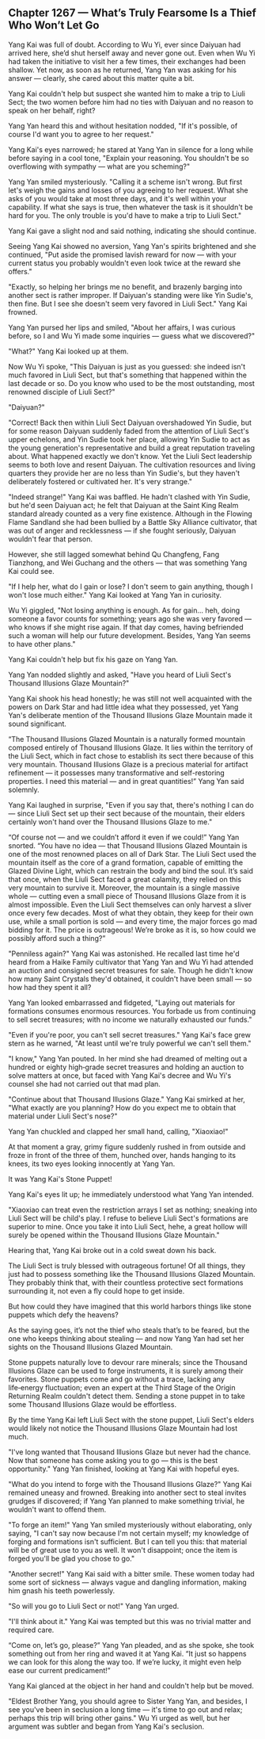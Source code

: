 ## Chapter 1267 — What’s Truly Fearsome Is a Thief Who Won’t Let Go

Yang Kai was full of doubt. According to Wu Yi, ever since Daiyuan had arrived here, she’d shut herself away and never gone out. Even when Wu Yi had taken the initiative to visit her a few times, their exchanges had been shallow. Yet now, as soon as he returned, Yang Yan was asking for his answer — clearly, she cared about this matter quite a bit.

Yang Kai couldn't help but suspect she wanted him to make a trip to Liuli Sect; the two women before him had no ties with Daiyuan and no reason to speak on her behalf, right?

Yang Yan heard this and without hesitation nodded, "If it's possible, of course I'd want you to agree to her request."

Yang Kai's eyes narrowed; he stared at Yang Yan in silence for a long while before saying in a cool tone, "Explain your reasoning. You shouldn't be so overflowing with sympathy — what are you scheming?"

Yang Yan smiled mysteriously. "Calling it a scheme isn't wrong. But first let's weigh the gains and losses of you agreeing to her request. What she asks of you would take at most three days, and it's well within your capability. If what she says is true, then whatever the task is it shouldn't be hard for you. The only trouble is you'd have to make a trip to Liuli Sect."

Yang Kai gave a slight nod and said nothing, indicating she should continue.

Seeing Yang Kai showed no aversion, Yang Yan's spirits brightened and she continued, "Put aside the promised lavish reward for now — with your current status you probably wouldn't even look twice at the reward she offers."

"Exactly, so helping her brings me no benefit, and brazenly barging into another sect is rather improper. If Daiyuan's standing were like Yin Sudie's, then fine. But I see she doesn't seem very favored in Liuli Sect." Yang Kai frowned.

Yang Yan pursed her lips and smiled, "About her affairs, I was curious before, so I and Wu Yi made some inquiries — guess what we discovered?"

"What?" Yang Kai looked up at them.

Now Wu Yi spoke, "This Daiyuan is just as you guessed: she indeed isn't much favored in Liuli Sect, but that's something that happened within the last decade or so. Do you know who used to be the most outstanding, most renowned disciple of Liuli Sect?"

"Daiyuan?"

"Correct! Back then within Liuli Sect Daiyuan overshadowed Yin Sudie, but for some reason Daiyuan suddenly faded from the attention of Liuli Sect's upper echelons, and Yin Sudie took her place, allowing Yin Sudie to act as the young generation's representative and build a great reputation traveling about. What happened exactly we don't know. Yet the Liuli Sect leadership seems to both love and resent Daiyuan. The cultivation resources and living quarters they provide her are no less than Yin Sudie's, but they haven't deliberately fostered or cultivated her. It's very strange."

"Indeed strange!" Yang Kai was baffled. He hadn't clashed with Yin Sudie, but he'd seen Daiyuan act; he felt that Daiyuan at the Saint King Realm standard already counted as a very fine existence. Although in the Flowing Flame Sandland she had been bullied by a Battle Sky Alliance cultivator, that was out of anger and recklessness — if she fought seriously, Daiyuan wouldn't fear that person.

However, she still lagged somewhat behind Qu Changfeng, Fang Tianzhong, and Wei Guchang and the others — that was something Yang Kai could see.

"If I help her, what do I gain or lose? I don't seem to gain anything, though I won't lose much either." Yang Kai looked at Yang Yan in curiosity.

Wu Yi giggled, "Not losing anything is enough. As for gain... heh, doing someone a favor counts for something; years ago she was very favored — who knows if she might rise again. If that day comes, having befriended such a woman will help our future development. Besides, Yang Yan seems to have other plans."

Yang Kai couldn't help but fix his gaze on Yang Yan.

Yang Yan nodded slightly and asked, "Have you heard of Liuli Sect's Thousand Illusions Glaze Mountain?"

Yang Kai shook his head honestly; he was still not well acquainted with the powers on Dark Star and had little idea what they possessed, yet Yang Yan's deliberate mention of the Thousand Illusions Glaze Mountain made it sound significant.

“The Thousand Illusions Glazed Mountain is a naturally formed mountain composed entirely of Thousand Illusions Glaze. It lies within the territory of the Liuli Sect, which in fact chose to establish its sect there because of this very mountain. Thousand Illusions Glaze is a precious material for artifact refinement — it possesses many transformative and self-restoring properties. I need this material — and in great quantities!” Yang Yan said solemnly.

Yang Kai laughed in surprise, "Even if you say that, there's nothing I can do — since Liuli Sect set up their sect because of the mountain, their elders certainly won't hand over the Thousand Illusions Glaze to me."

“Of course not — and we couldn’t afford it even if we could!” Yang Yan snorted. “You have no idea — that Thousand Illusions Glazed Mountain is one of the most renowned places on all of Dark Star. The Liuli Sect used the mountain itself as the core of a grand formation, capable of emitting the Glazed Divine Light, which can restrain the body and bind the soul. It’s said that once, when the Liuli Sect faced a great calamity, they relied on this very mountain to survive it. Moreover, the mountain is a single massive whole — cutting even a small piece of Thousand Illusions Glaze from it is almost impossible. Even the Liuli Sect themselves can only harvest a sliver once every few decades. Most of what they obtain, they keep for their own use, while a small portion is sold — and every time, the major forces go mad bidding for it. The price is outrageous! We’re broke as it is, so how could we possibly afford such a thing?”

"Penniless again?" Yang Kai was astonished. He recalled last time he'd heard from a Haike Family cultivator that Yang Yan and Wu Yi had attended an auction and consigned secret treasures for sale. Though he didn't know how many Saint Crystals they'd obtained, it couldn't have been small — so how had they spent it all?

Yang Yan looked embarrassed and fidgeted, "Laying out materials for formations consumes enormous resources. You forbade us from continuing to sell secret treasures; with no income we naturally exhausted our funds."

"Even if you're poor, you can't sell secret treasures." Yang Kai's face grew stern as he warned, "At least until we're truly powerful we can't sell them."

"I know," Yang Yan pouted. In her mind she had dreamed of melting out a hundred or eighty high‑grade secret treasures and holding an auction to solve matters at once, but faced with Yang Kai's decree and Wu Yi's counsel she had not carried out that mad plan.

"Continue about that Thousand Illusions Glaze." Yang Kai smirked at her, "What exactly are you planning? How do you expect me to obtain that material under Liuli Sect's nose?"

Yang Yan chuckled and clapped her small hand, calling, "Xiaoxiao!"

At that moment a gray, grimy figure suddenly rushed in from outside and froze in front of the three of them, hunched over, hands hanging to its knees, its two eyes looking innocently at Yang Yan.

It was Yang Kai's Stone Puppet!

Yang Kai's eyes lit up; he immediately understood what Yang Yan intended.

"Xiaoxiao can treat even the restriction arrays I set as nothing; sneaking into Liuli Sect will be child's play. I refuse to believe Liuli Sect's formations are superior to mine. Once you take it into Liuli Sect, hehe, a great hollow will surely be opened within the Thousand Illusions Glaze Mountain."

Hearing that, Yang Kai broke out in a cold sweat down his back.

The Liuli Sect is truly blessed with outrageous fortune! Of all things, they just had to possess something like the Thousand Illusions Glazed Mountain. They probably think that, with their countless protective sect formations surrounding it, not even a fly could hope to get inside.

But how could they have imagined that this world harbors things like stone puppets which defy the heavens?

As the saying goes, it’s not the thief who steals that’s to be feared, but the one who keeps thinking about stealing — and now Yang Yan had set her sights on the Thousand Illusions Glazed Mountain.

Stone puppets naturally love to devour rare minerals; since the Thousand Illusions Glaze can be used to forge instruments, it is surely among their favorites. Stone puppets come and go without a trace, lacking any life‑energy fluctuation; even an expert at the Third Stage of the Origin Returning Realm couldn't detect them. Sending a stone puppet in to take some Thousand Illusions Glaze would be effortless.

By the time Yang Kai left Liuli Sect with the stone puppet, Liuli Sect's elders would likely not notice the Thousand Illusions Glaze Mountain had lost much.

"I've long wanted that Thousand Illusions Glaze but never had the chance. Now that someone has come asking you to go — this is the best opportunity." Yang Yan finished, looking at Yang Kai with hopeful eyes.

"What do you intend to forge with the Thousand Illusions Glaze?" Yang Kai remained uneasy and frowned. Breaking into another sect to steal invites grudges if discovered; if Yang Yan planned to make something trivial, he wouldn't want to offend them.

"To forge an item!" Yang Yan smiled mysteriously without elaborating, only saying, "I can't say now because I'm not certain myself; my knowledge of forging and formations isn't sufficient. But I can tell you this: that material will be of great use to you as well. It won't disappoint; once the item is forged you'll be glad you chose to go."

"Another secret!" Yang Kai said with a bitter smile. These women today had some sort of sickness — always vague and dangling information, making him gnash his teeth powerlessly.

"So will you go to Liuli Sect or not!" Yang Yan urged.

"I'll think about it." Yang Kai was tempted but this was no trivial matter and required care.

“Come on, let’s go, please?” Yang Yan pleaded, and as she spoke, she took something out from her ring and waved it at Yang Kai. “It just so happens we can look for this along the way too. If we’re lucky, it might even help ease our current predicament!”

Yang Kai glanced at the object in her hand and couldn't help but be moved.

"Eldest Brother Yang, you should agree to Sister Yang Yan, and besides, I see you've been in seclusion a long time — it's time to go out and relax; perhaps this trip will bring other gains." Wu Yi urged as well, but her argument was subtler and began from Yang Kai's seclusion.
